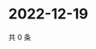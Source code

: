 # 2022-12-19

共 0 条

<!-- BEGIN WEIBO -->
<!-- 最后更新时间 Mon Dec 19 2022 07:13:24 GMT+0800 (China Standard Time) -->

<!-- END WEIBO -->
